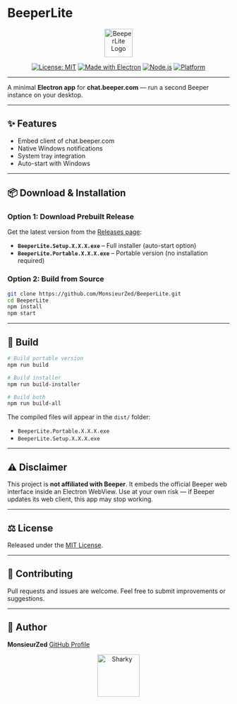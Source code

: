 # BeeperLite

<p align="center">
  <img src="https://github.com/MonsieurZed/BeeperLite/blob/main/attached_assets/image.ico" width="64" alt="BeeperLite Logo" />
</p>

<p align="center">
  <a href="LICENSE"><img src="https://img.shields.io/badge/License-MIT-yellow.svg" alt="License: MIT"></a>
  <a href="https://www.electronjs.org/"><img src="https://img.shields.io/badge/Made%20with-Electron-47848F.svg" alt="Made with Electron"></a>
  <a href="https://nodejs.org/"><img src="https://img.shields.io/badge/Node.js-%3E%3D18-green.svg" alt="Node.js"></a>
  <a href="#"><img src="https://img.shields.io/badge/Platform-Windows%20%7C%20macOS%20%7C%20Linux-blue.svg" alt="Platform"></a>
</p>

---

A minimal **Electron app** for **chat.beeper.com** — run a second Beeper instance on your desktop.

---

## ✨ Features

* Embed client of chat.beeper.com
* Native Windows notifications
* System tray integration
* Auto-start with Windows

---

## 📦 Download & Installation

### Option 1: Download Prebuilt Release

Get the latest version from the [Releases page](https://github.com/MonsieurZed/BeeperLite/releases):

* **`BeeperLite.Setup.X.X.X.exe`** – Full installer (auto-start option)
* **`BeeperLite.Portable.X.X.X.exe`** – Portable version (no installation required)

### Option 2: Build from Source

```bash
git clone https://github.com/MonsieurZed/BeeperLite.git
cd BeeperLite
npm install
npm start
```

---

## 🔧 Build

```bash
# Build portable version
npm run build

# Build installer
npm run build-installer

# Build both
npm run build-all
```

The compiled files will appear in the `dist/` folder:

* `BeeperLite.Portable.X.X.X.exe`
* `BeeperLite.Setup.X.X.X.exe`

---

## ⚠️ Disclaimer

This project is **not affiliated with Beeper**.
It embeds the official Beeper web interface inside an Electron WebView.
Use at your own risk — if Beeper updates its web client, this app may stop working.

---

## ⚖️ License

Released under the [MIT License](LICENSE).

---

## 🤝 Contributing

Pull requests and issues are welcome.
Feel free to submit improvements or suggestions.

---

## 👤 Author

**MonsieurZed**
[GitHub Profile](https://github.com/MonsieurZed)

<p align="center">
  <img src="https://github.com/MonsieurZed/ZTK/blob/main/assets/sharky.png" width="96" alt="Sharky" />
</p>
